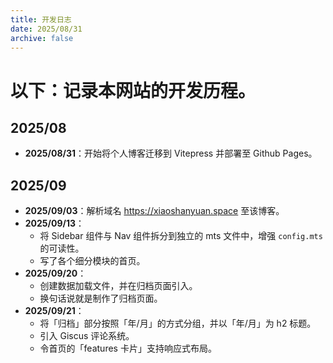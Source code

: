 ```yaml
---
title: 开发日志
date: 2025/08/31
archive: false
---
```

# 以下：记录本网站的开发历程。

## 2025/08
- **2025/08/31**：开始将个人博客迁移到 Vitepress 并部署至 Github Pages。

## 2025/09
- **2025/09/03**：解析域名 https://xiaoshanyuan.space 至该博客。
- **2025/09/13**：
  - 将 Sidebar 组件与 Nav 组件拆分到独立的 mts 文件中，增强 `config.mts` 的可读性。
  - 写了各个细分模块的首页。
- **2025/09/20**：
  - 创建数据加载文件，并在归档页面引入。
  - 换句话说就是制作了归档页面。
- **2025/09/21**：
  - 将「归档」部分按照「年/月」的方式分组，并以「年/月」为 h2 标题。
  - 引入 Giscus 评论系统。
  - 令首页的「features 卡片」支持响应式布局。